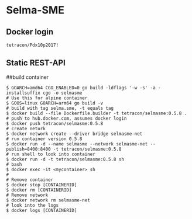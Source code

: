# Selma-SME

## Docker login
    tetracon/Pdx10p2017!

## Static REST-API

##build container

    $ GOARCH=amd64 CGO_ENABLED=0 go build -ldflags '-w -s' -a -installsuffix cgo -o selmasme
    # Use this for alpine container
    $ GOOS=linux GOARCH=arm64 go build -v
    # build with tag selma.sme, -t equals tag
    $ docker build --file Dockerfile.builder -t tetracon/selmasme:0.5.8 .
    # push to hub.docker.com, assumes docker login
    $ docker push tetracon/selmasme:0.5.8
    # create netork
    $ docker network create --driver bridge selmasme-net
    # run container version 0.5.8
    $ docker run -d --name selmasme --network selmasme-net --publish=8400:8400 -t tetracon/selmasme:0.5.8
    # run shell to look into container
    $ docker run -d -t tetracon/selmasme:0.5.8 sh
    # bash
    $ docker exec -it <mycontainer> sh
    #
    # Remove container
    $ docker stop [CONTAINERID]
    $ docker rm [CONTAINERID]
    # Remove network
    $ docker network rm selmasme-net
    # look into the logs
    $ docker logs [CONTAINERID]
